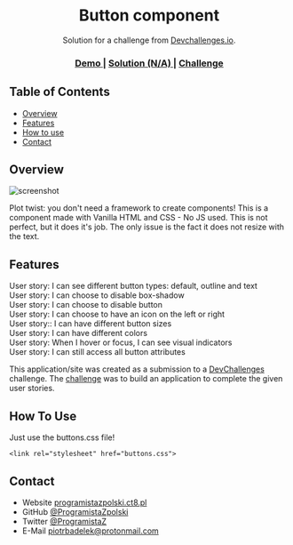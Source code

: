 <!-- Please update value in the {}  -->

<h1 align="center">Button component</h1>

<div align="center">
   Solution for a challenge from  <a href="http://devchallenges.io" target="_blank">Devchallenges.io</a>.
</div>

<div align="center">
  <h3>
    <a href="https://programistazpolski.ct8.pl/devchallenge/button-component/">
      Demo
    </a>
    <span> | </span>
    <a href="https://{your-url-to-the-solution}">
      Solution (N/A)
    </a>
    <span> | </span>
    <a href="https://devchallenges.io/challenges/ohgVTyJCbm5OZyTB2gNY">
      Challenge
    </a>
  </h3>
</div>

<!-- TABLE OF CONTENTS -->

## Table of Contents

- [Overview](#overview)
- [Features](#features)
- [How to use](#how-to-use)
- [Contact](#contact)

<!-- OVERVIEW -->

## Overview

![screenshot](https://user-images.githubusercontent.com/16707738/92399059-5716eb00-f132-11ea-8b14-bcacdc8ec97b.png)

Plot twist: you don't need a framework to create components! This is a component made with Vanilla HTML and CSS - No JS used. This is not perfect, but it does it's job. The only issue is the fact it does not resize with the text.


## Features

<!-- List the features of your application or follow the template. Don't share the figma file here :) -->

User story: I can see different button types: default, outline and text<br>
User story: I can choose to disable box-shadow<br>
User story: I can choose to disable button<br>
User story: I can choose to have an icon on the left or right<br>
User story:: I can have different button sizes<br>
User story: I can have different colors<br>
User story: When I hover or focus, I can see visual indicators<br>
User story: I can still access all button attributes<br>

This application/site was created as a submission to a [DevChallenges](https://devchallenges.io/challenges) challenge. The [challenge](https://devchallenges.io/challenges/ohgVTyJCbm5OZyTB2gNY) was to build an application to complete the given user stories.

## How To Use

<!-- This is an example, please update according to your application -->

Just use the buttons.css file!
```
<link rel="stylesheet" href="buttons.css">
```

## Contact

- Website [programistazpolski.ct8.pl](https://programistazpolski.ct8.pl/)
- GitHub [@ProgramistaZpolski](https://github.com/ProgramistaZpolski)
- Twitter [@ProgramistaZ](https://twitter.com/ProgramistaZ)
- E-Mail [piotrbadelek@protonmail.com](mailto:piotrbadelek@protonmail.com)
